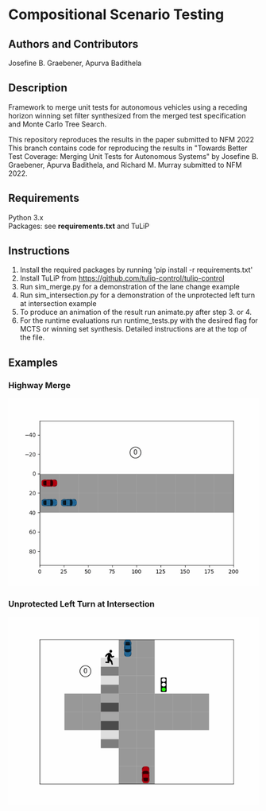 # Compositional Scenario Testing
## Authors and Contributors
Josefine B. Graebener, Apurva Badithela <br />

## Description
Framework to merge unit tests for autonomous vehicles using a receding horizon winning set filter synthesized from the merged test specification and Monte Carlo Tree Search.

This repository reproduces the results in the paper submitted to NFM 2022
This branch contains code for reproducing the results in "Towards Better Test Coverage: Merging Unit Tests for Autonomous Systems" by Josefine B. Graebener, Apurva Badithela, and Richard M. Murray submitted to NFM 2022.

## Requirements
Python 3.x<br />
Packages: see **requirements.txt** and TuLiP <br />

## Instructions
1. Install the required packages by running 'pip install -r requirements.txt' <br />
2. Install TuLiP from https://github.com/tulip-control/tulip-control
3. Run sim_merge.py for a demonstration of the lane change example <br />
4. Run sim_intersection.py for a demonstration of the unprotected left turn at intersection example
5. To produce an animation of the result run animate.py after step 3. or 4.
6. For the runtime evaluations run runtime_tests.py with the desired flag for MCTS or winning set synthesis. Detailed instructions are at the top of the file.

## Examples
### Highway Merge
![](animations/merge_track10.gif)
### Unprotected Left Turn at Intersection
![](animations/intersection_animation.gif)
